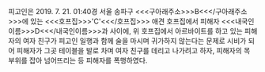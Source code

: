 피고인은 2019. 7. 21. 01:40경 서울 송파구 <<<구아래주소>>>B<<</구아래주소>>>에 있는 <<<호프집>>>'C'<<</호프집>>> 애견 호프집에서 피해자 <<<내국인이름>>>D<<</내국인이름>>>과 사이에, 위 호프집에서 아르바이트를 하고 있는 피해자의 여자 친구가 피고인 일행과 함께 술을 마시며 귀가하지 않는다는 문제로 시비가 되어 피해자가 그곳 테이블을 발로 차며 여자 친구를 데리고 나가려고 하자, 피해자의 목 부위를 잡아 넘어뜨리는 등 피해자를 폭행하였다.
